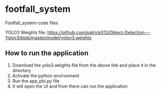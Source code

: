 # footfall_system
Footfall_system code files

YOLO3 Weights file: https://github.com/patrick013/Object-Detection---Yolov3/blob/master/model/yolov3.weights

## How to run the application
1. Download the yolo3.weights file from the above link and place it in the directory
2. Activate the python environment
3. Run the app_pbi.py file
4. It will open the UI and from there can run the application
